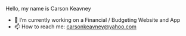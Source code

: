 Hello, my name is Carson Keavney
- 🔭 I’m currently working on a Financial / Budgeting Website and App
- 📫 How to reach me: carsonkeavney@yahoo.com
